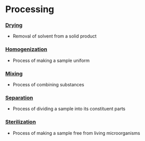 # Processing

### [Drying](drying/)

* Removal of solvent from a solid product

### [Homogenization](homogenization/)

* Process of making a sample uniform

### [Mixing](mixing.md)

* Process of combining substances

### [Separation](separation/)

* Process of dividing a sample into its constituent parts

### [Sterilization](sterilization/)

* Process of making a sample free from living microorganisms

##
